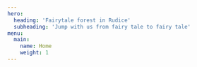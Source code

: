 ```yaml
---
hero:
  heading: 'Fairytale forest in Rudice'
  subheading: 'Jump with us from fairy tale to fairy tale'
menu:
  main:
    name: Home
    weight: 1
---
```

